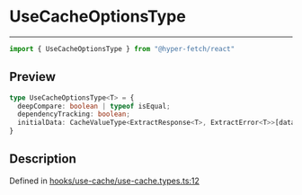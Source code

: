 

# UseCacheOptionsType

<div class="api-docs__separator" data-reactroot="">

---

</div><div class="api-docs__import" data-reactroot="">

```ts
import { UseCacheOptionsType } from "@hyper-fetch/react"
```

</div><div class="api-docs__section">

## Preview

</div><div class="api-docs__preview type">

```ts
type UseCacheOptionsType<T> = {
  deepCompare: boolean | typeof isEqual; 
  dependencyTracking: boolean; 
  initialData: CacheValueType<ExtractResponse<T>, ExtractError<T>>[data] | null; 
}
```

</div><div class="api-docs__section">

## Description

</div><div class="api-docs__description"><span class="api-docs__do-not-parse">



</span></div><p class="api-docs__definition">

Defined in [hooks/use-cache/use-cache.types.ts:12](https://github.com/BetterTyped/hyper-fetch/blob/0bdb96c0/packages/react/src/hooks/use-cache/use-cache.types.ts#L12)

</p>